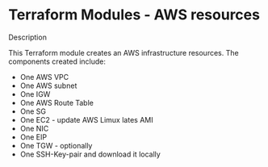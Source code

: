 
#  Terraform Modules - AWS resources

Description

This Terraform module creates an AWS infrastructure resources. The components created include:

* One AWS VPC
* One AWS subnet
* One IGW
* One AWS Route Table
* One SG
* One EC2 - update AWS Limux lates AMI
* One NIC
* One EIP
* One TGW - optionally
* One SSH-Key-pair and download it locally
